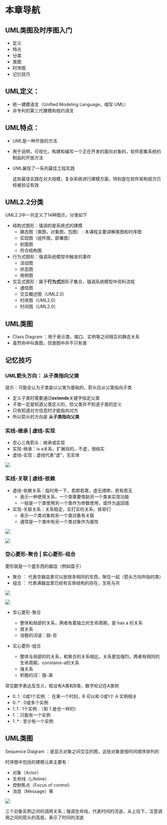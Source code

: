 # 本章导航

## UML类图及时序图入门

* 定义
* 特点
* 分类
* 类图
* 时序图
* 记忆技巧

## UML定义：

* 统一建模语言（Unified Modeling Language，缩写 UML）
* 非专利的第三代建模和规约语言

## UML特点：

* UML是一种开放的方法
* 用于说明，可视化，构建和编写一个正在开发的面向对象的，软件密集系统的制品的开放方法
* UML展现了一系列最佳工程实践

  这些最佳实践在对大规模，复杂系统进行建模方面，特别是在软件架构层次已经被验证有效

## UML2.2分类
UML2.2中一共定义了14种图示，分类如下

* 结构式图形：强调的是系统式的建模
  - 静态图（类图，对象图，包图） : 本课程主要讲解类图和时序图
  - 实现图（组件图，部署图）
  - 剖面图
  - 符合结构图
* 行为式图形：强调系统模型中触发的事件
  - 活动图
  - 状态图
  - 用例图
* 交互式图形：属于**行为式**图形子集合，强调系统模型中资料流程
  - 通信图
  - 交互概述图（UML2.0）
  - 时序图（UML2.0）
  - 时间图（UML2.0）

## UML类图

* Class Diagram ：用于表示类、接口、实例等之间相互的静态关系
* 虽然命中叫类图，但类图中并不只有类

## 记忆技巧

### UML箭头方向： **从子类指向父类**

提示：可能会认为子类是以父类为基础的，箭头应从父类指向子类

* 定义子类时需要通过**extends**关键字指定父类
* 子类一定是知道父类定义的，但父类并不知道子类的定义
* 只有知道对方信息时才能指向对方
* 所以箭头的方向是 **从子类指向父类**

### 实线-继承  |  虚线-实现

* 空心三角箭头：继承或实现
* 实现-继承：is a关系，扩展目的，不虚，很结实
* 虚线-实现：虚线代表”虚”，无实体

![](https://txxs.github.io/pic/imocc/designpattern/snipaste_20180822_235544.png)


### 实线-关联 | 虚线-依赖

* 虚线-依赖关系：临时用一下，若即若离，虚无缥缈，若有若无
  - 表示一种使用关系，一个类需要借助另一个类来实现功能
  - 一般是一个类使用另一个类作为参数使用，或作为返回值
* 实现-关联关系：关系稳定，实打实的关系，铁哥们
  - 表示一个类对象和另一个类对象有关联
  - 通常是一个类中有另一个类对象作为属性

![  ](https://txxs.github.io/pic/imocc/designpattern/snipaste_20180823_000148.png)

![  ](https://txxs.github.io/pic/imocc/designpattern/snipaste_20180823_000356.png)

### 空心菱形-聚合 | 实心菱形-组合

菱形就是一个盛东西的器皿（例如盘子）

* 聚合 ： 代表空器皿里可以放很多相同的东西，聚在一起（箭头方向所指的类）
* 组合 ： 代表满器皿里已经有实体结构的存在，生死与共

![  ](https://txxs.github.io/pic/imocc/designpattern/snipaste_20180823_001317.png)

![  ](https://txxs.github.io/pic/imocc/designpattern/snipaste_20180823_001432.png)

* 空心菱形-聚合
  - 整体和局部的关系，两者有着独立的生命周期，是 has a 的关系
  - 弱关系
  - 消极的词语：弱-空

* 实心菱形-组合
  - 整体与局部的的关系，和聚合的关系相比，关系更加强烈，两者有相同的生命周期，constains-a的关系
  - 强关系
  - 积极的词：强-满

常见数字表达及含义，假设有A类和B类，数字标记在A类侧

* 0..1 : 0或1个实例 ： 在某一个时刻，B 可以和 0或1个 A 实例相关
* 0..* : 0或多个实例
* 1..1 : 1个实例    :（和 1 是也一样的）
* 1    ：只能有一个实例
* 1..* : 至少有一个实例


## UML类图

Sequence Diagram ：是显示对象之间交互的图，这些对象是按时间顺序排列的

时序图中包括的建模元素主要有：

* 对象（Actor）
* 生命线（Lifeline）
* 控制焦点（Focus of control）
* 消息（Message）等

![](https://txxs.github.io/pic/imocc/designpattern/snipaste_20180823_003712.png)

三个对象实例之间的调用关系；强调生命线，代表时间的流逝，从上往下，注意调用之间的箭头的高低，表示了时间的流逝
